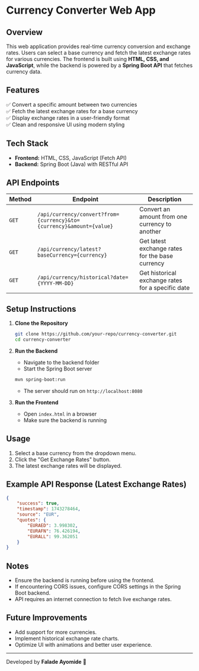 # Currency Converter Web App

## Overview
This web application provides real-time currency conversion and exchange rates. Users can select a base currency and fetch the latest exchange rates for various currencies. The frontend is built using **HTML, CSS, and JavaScript**, while the backend is powered by a **Spring Boot API** that fetches currency data.

## Features
✅ Convert a specific amount between two currencies  
✅ Fetch the latest exchange rates for a base currency  
✅ Display exchange rates in a user-friendly format  
✅ Clean and responsive UI using modern styling  

## Tech Stack
- **Frontend:** HTML, CSS, JavaScript (Fetch API)
- **Backend:** Spring Boot (Java) with RESTful API

## API Endpoints
| Method | Endpoint | Description |
|--------|---------|-------------|
| `GET` | `/api/currency/convert?from={currency}&to={currency}&amount={value}` | Convert an amount from one currency to another |
| `GET` | `/api/currency/latest?baseCurrency={currency}` | Get latest exchange rates for the base currency |
| `GET` | `/api/currency/historical?date={YYYY-MM-DD}` | Get historical exchange rates for a specific date |

## Setup Instructions
1. **Clone the Repository**
   ```sh
   git clone https://github.com/your-repo/currency-converter.git
   cd currency-converter
   ```

2. **Run the Backend**
   - Navigate to the backend folder
   - Start the Spring Boot server
   ```sh
   mvn spring-boot:run
   ```
   - The server should run on `http://localhost:8080`

3. **Run the Frontend**
   - Open `index.html` in a browser
   - Make sure the backend is running

## Usage
1. Select a base currency from the dropdown menu.
2. Click the "Get Exchange Rates" button.
3. The latest exchange rates will be displayed.

## Example API Response (Latest Exchange Rates)
```json
{
    "success": true,
    "timestamp": 1743278464,
    "source": "EUR",
    "quotes": {
        "EURAED": 3.998302,
        "EURAFN": 76.426194,
        "EURALL": 99.362051
    }
}
```

## Notes
- Ensure the backend is running before using the frontend.
- If encountering CORS issues, configure CORS settings in the Spring Boot backend.
- API requires an internet connection to fetch live exchange rates.

## Future Improvements
- Add support for more currencies.
- Implement historical exchange rate charts.
- Optimize UI with animations and better user experience.

---
Developed by **Falade Ayomide** 🚀

